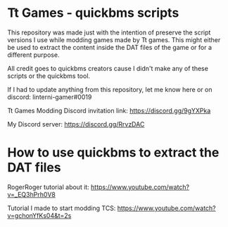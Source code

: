 # Tt Games - quickbms scripts
This repository was made just with the intention of preserve the script versions I use while modding games made by Tt games. This might either be used to extract the content inside the DAT files of the game or for a different purpose.

All credit goes to quickbms creators cause I didn't make any of these scripts or the quickbms tool.

If I had to update anything from this repository, let me know here or on discord: linterni-gamer#0019

Tt Games Modding Discord invitation link: https://discord.gg/9gYXPka

My Discord server: https://discord.gg/RrvzDAC

# How to use quickbms to extract the DAT files
RogerRoger tutorial about it: https://www.youtube.com/watch?v=_EQ3hPrh0V8

Tutorial I made to start modding TCS: https://www.youtube.com/watch?v=gchonYfKs04&t=2s

